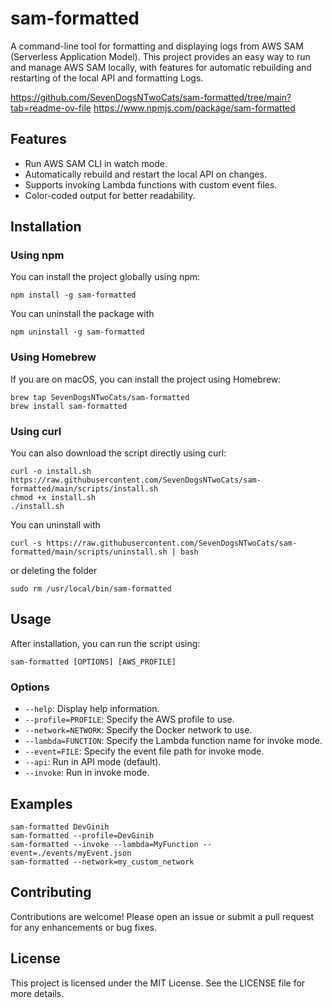# sam-formatted
A command-line tool for formatting and displaying logs from AWS SAM (Serverless Application Model). This project provides an easy way to run and manage AWS SAM locally, with features for automatic rebuilding and restarting of the local API and formatting Logs.

https://github.com/SevenDogsNTwoCats/sam-formatted/tree/main?tab=readme-ov-file
https://www.npmjs.com/package/sam-formatted

## Features
- Run AWS SAM CLI in watch mode.
- Automatically rebuild and restart the local API on changes.
- Supports invoking Lambda functions with custom event files.
- Color-coded output for better readability.

## Installation

### Using npm
You can install the project globally using npm:
```
npm install -g sam-formatted
```
You can uninstall the package with
```
npm uninstall -g sam-formatted
```

### Using Homebrew
If you are on macOS, you can install the project using Homebrew:
```
brew tap SevenDogsNTwoCats/sam-formatted
brew install sam-formatted
```

### Using curl
You can also download the script directly using curl:
```
curl -o install.sh https://raw.githubusercontent.com/SevenDogsNTwoCats/sam-formatted/main/scripts/install.sh
chmod +x install.sh
./install.sh
```

You can uninstall with
```
curl -s https://raw.githubusercontent.com/SevenDogsNTwoCats/sam-formatted/main/scripts/uninstall.sh | bash 
```

or deleting the folder
```
sudo rm /usr/local/bin/sam-formatted
```

## Usage
After installation, you can run the script using:
```
sam-formatted [OPTIONS] [AWS_PROFILE]
```

### Options
- `--help`: Display help information.
- `--profile=PROFILE`: Specify the AWS profile to use.
- `--network=NETWORK`: Specify the Docker network to use.
- `--lambda=FUNCTION`: Specify the Lambda function name for invoke mode.
- `--event=FILE`: Specify the event file path for invoke mode.
- `--api`: Run in API mode (default).
- `--invoke`: Run in invoke mode.

## Examples
```
sam-formatted DevGinih
sam-formatted --profile=DevGinih
sam-formatted --invoke --lambda=MyFunction --event=./events/myEvent.json
sam-formatted --network=my_custom_network
```

## Contributing
Contributions are welcome! Please open an issue or submit a pull request for any enhancements or bug fixes.

## License
This project is licensed under the MIT License. See the LICENSE file for more details.